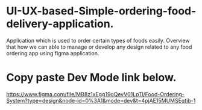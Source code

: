 # UI-UX-based-Simple-ordering-food-delivery-application.
Application which is used to order certain types of foods easily. Overview that how we can able to manage or develop any design related to any food ordering app using figma application.
# Copy paste Dev Mode link below.
https://www.figma.com/file/MB8z1xEgg19oQevV01LpTl/Food-Ordering-System?type=design&node-id=0%3A1&mode=dev&t=4pjAE15MUMSEqtjb-1
